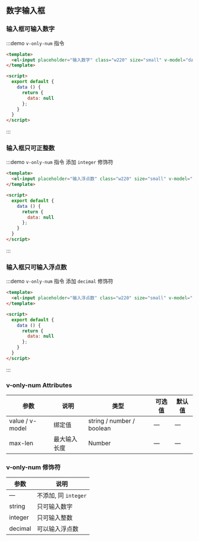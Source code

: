 ## 数字输入框

### 输入框可输入数字

:::demo `v-only-num` 指令

```html
<template>
  <el-input placeholder="输入数字" class="w220" size="small" v-model="data" v-only-num.string="data" :max-len="8" />
</template>

<script>
  export default {
    data () {
      return {
        data: null
      };
    }
  }
</script>
```

:::

### 输入框只可正整数

:::demo `v-only-num` 指令 添加 `integer` 修饰符

```html
<template>
  <el-input placeholder="输入浮点数" class="w220" size="small" v-model="data" v-only-num.integer="data" :max-len="8" />
</template>

<script>
  export default {
    data () {
      return {
        data: null
      };
    }
  }
</script>
```

:::

### 输入框只可输入浮点数

:::demo `v-only-num` 指令 添加 `decimal` 修饰符

```html
<template>
  <el-input placeholder="输入浮点数" class="w220" size="small" v-model="data" v-only-num.decimal="data" :max-len="8" />
</template>

<script>
  export default {
    data () {
      return {
        data: null
      };
    }
  }
</script>
```

:::

### v-only-num Attributes
| 参数      | 说明    | 类型      | 可选值       | 默认值   |
|---------- |-------- |---------- |-------------  |-------- |
| value / v-model | 绑定值 | string / number / boolean | — | — |
| max-len | 最大输入长度 | Number | — | — |

### v-only-num 修饰符
| 参数      | 说明    |
|---------- |-------- |
| — | 不添加, 同 `integer` |
| string | 只可输入数字 |
| integer | 只可输入整数 |
| decimal | 可以输入浮点数 |
